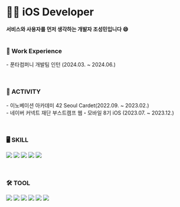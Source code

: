 
<h1> 🧑‍💻 iOS Developer </h1>
<b>서비스와 사용자를 먼저 생각하는 개발자 조성민입니다 😄</b>

<br>
<br>

<p>
<b><h3>💼 Work Experience</h3></b>
- 푼타컴퍼니 개발팀 인턴 (2024.03. ~ 2024.06.)
</p>

<br>

<p>
<b><h3>🎯 ACTIVITY</h3></b>
- 이노베이션 아카데미 42 Seoul Cardet(2022.09. ~ 2023.02.)<br>
- 네이버 커넥트 재단 부스트캠프 웹・모바일 8기 iOS (2023.07. ~ 2023.12.)<br>
</p>

<br>

<b><h3>🖥️ SKILL</h3></b>
<p>
  <img src="https://img.shields.io/badge/Swift-F05138?style=round-square&logo=Swift&logoColor=white"/>
  <img src="https://img.shields.io/badge/UIKit-2396F3?style=round-square&logo=UIKit&logoColor=white"/>
  <img src="https://img.shields.io/badge/Combine-375BD2?style=round-square&logo=chainlink&logoColor=white"/>
  <img src="https://img.shields.io/badge/RxSwift-B7178C?style=round-square&logo=ReactiveX&logoColor=white"/>
  <img src="https://img.shields.io/badge/Alamofire-00FF7B?style=round-square&logo=Alamy&logoColor=white"/>
</p>
  <br>
  
<b><h3>🛠️ TOOL</h3></b>
<p>
  <img src="https://img.shields.io/badge/Git-F05032?style=round-square&logo=Git&logoColor=white"/>
  <img src="https://img.shields.io/badge/GitHub-181717?style=round-square&logo=GitHub&logoColor=white"/>
  <img src="https://img.shields.io/badge/Xcode-147EFB?style=round-square&logo=Xcode&logoColor=white"/>
  <img src="https://img.shields.io/badge/Slack-4A154B?style=round-square&logo=Slack&logoColor=white"/>
  <img src="https://img.shields.io/badge/Notion-000000?style=round-square&logo=Notion&logoColor=white"/>
  <img src="https://img.shields.io/badge/Discord-5865F2?style=round-square&logo=Discord&logoColor=white"/>
</p>
